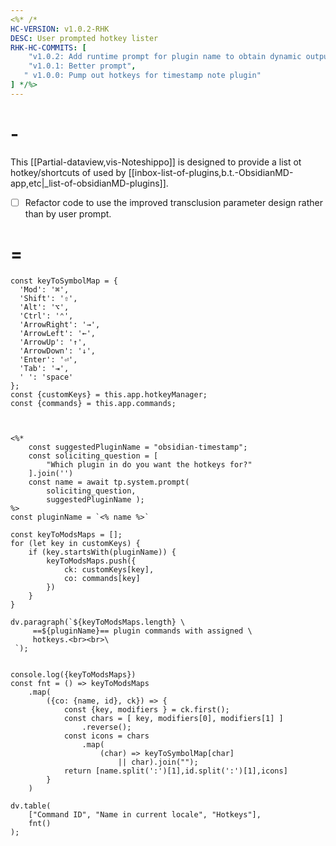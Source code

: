 ```yaml
---
<%* /*
HC-VERSION: v1.0.2-RHK
DESC: User prompted hotkey lister 
RHK-HC-COMMITS: [
    "v1.0.2: Add runtime prompt for plugin name to obtain dynamic output"
    "v1.0.1: Better prompt",
   " v1.0.0: Pump out hotkeys for timestamp note plugin"
] */%>
---
```


# -

This [[Partial-dataview,vis-Noteshippo]] is designed to provide a list ot hotkey/shortcuts of used by  [[inbox-list-of-plugins,b.t.-ObsidianMD-app,etc|_list-of-obsidianMD-plugins]].

- [ ] Refactor code to use the improved  transclusion parameter design rather than by user prompt.

# =

```dataviewjs
const keyToSymbolMap = {
  'Mod': '⌘',
  'Shift': '⇧',
  'Alt': '⌥',
  'Ctrl': '⌃',
  'ArrowRight': '→',
  'ArrowLeft': '←',
  'ArrowUp': '↑',
  'ArrowDown': '↓',
  'Enter': '⏎',
  'Tab': '⇥',
  ' ': 'space'
};
const {customKeys} = this.app.hotkeyManager;
const {commands} = this.app.commands;



<%*
    const suggestedPluginName = "obsidian-timestamp";
    const soliciting_question = [
        "Which plugin in do you want the hotkeys for?"
    ].join('')
    const name = await tp.system.prompt(
        soliciting_question, 
        suggestedPluginName );
%>
const pluginName = `<% name %>`

const keyToModsMaps = [];
for (let key in customKeys) {
    if (key.startsWith(pluginName)) {
        keyToModsMaps.push({
            ck: customKeys[key],
            co: commands[key]
        })
    }
}

dv.paragraph(`${keyToModsMaps.length} \
     ==${pluginName}== plugin commands with assigned \
     hotkeys.<br><br>\
 `);

 
console.log({keyToModsMaps})
const fnt = () => keyToModsMaps
    .map(
        ({co: {name, id}, ck}) => {
            const {key, modifiers } = ck.first();
            const chars = [ key, modifiers[0], modifiers[1] ]
                .reverse();
            const icons = chars
                .map(
                    (char) => keyToSymbolMap[char] 
                        || char).join("");
            return [name.split(':')[1],id.split(':')[1],icons]
        }
    )

dv.table(
    ["Command ID", "Name in current locale", "Hotkeys"],
    fnt()
);

```



